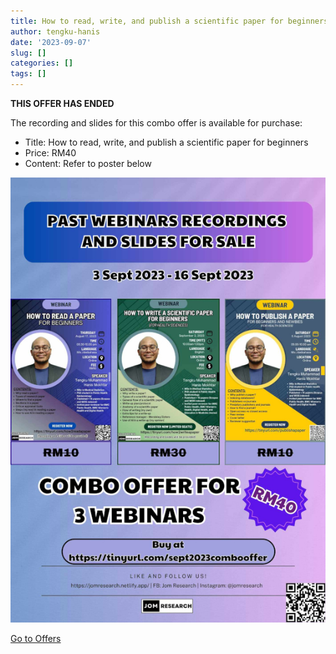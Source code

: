 ```yaml
---
title: How to read, write, and publish a scientific paper for beginners
author: tengku-hanis
date: '2023-09-07'
slug: []
categories: []
tags: []
---
```


**THIS OFFER HAS ENDED**

The recording and slides for this combo offer is available for purchase:

- Title: How to read, write, and publish a scientific paper for beginners
- Price: RM40
- Content: Refer to poster below

![](images/poster4.jpg)

[Go to Offers](https://jomresearch.netlify.app/offers/)